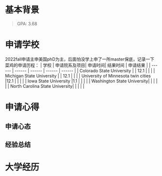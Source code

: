 # 基本背景
> GPA: 3.68

# 申请学校
2022fall申请主申美国phD为主，后面怕没学上申了一所master保底，记录一下菜鸡的申请历程：
| 学校 | 申请院系及项目| 申请时间| 结果时间 | 申请结果 |
| ------ | ------ | ------ | ------ | ------ |
| Colorado State University | | 12.1  | | |
| Michigan State University | | 12.1 | | |
| University of Minnesota twin cities |12.1 | | | |
| Iowa State University |1.1 | | | |
| Washington State University| | | | |
| North Carolina State University| | | | |

# 申请心得
## 申请心态

## 经验总结


# 大学经历

